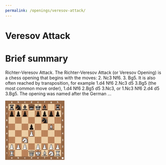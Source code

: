 ```yaml
---
permalink: /openings/veresov-attack/
---
```

Veresov Attack
==============

# Brief summary


Richter-Veresov Attack. The Richter-Veresov Attack (or Veresov Opening) is a chess opening that begins with the moves: 2. Nc3 Nf6. 3. Bg5. It is also often reached by transposition, for example 1.d4 Nf6 2.Nc3 d5 3.Bg5 (the most common move order), 1.d4 Nf6 2.Bg5 d5 3.Nc3, or 1.Nc3 Nf6 2.d4 d5 3.Bg5. The opening was named after the German ...

<img src="/img/Veresov Attack.jpg"/>
